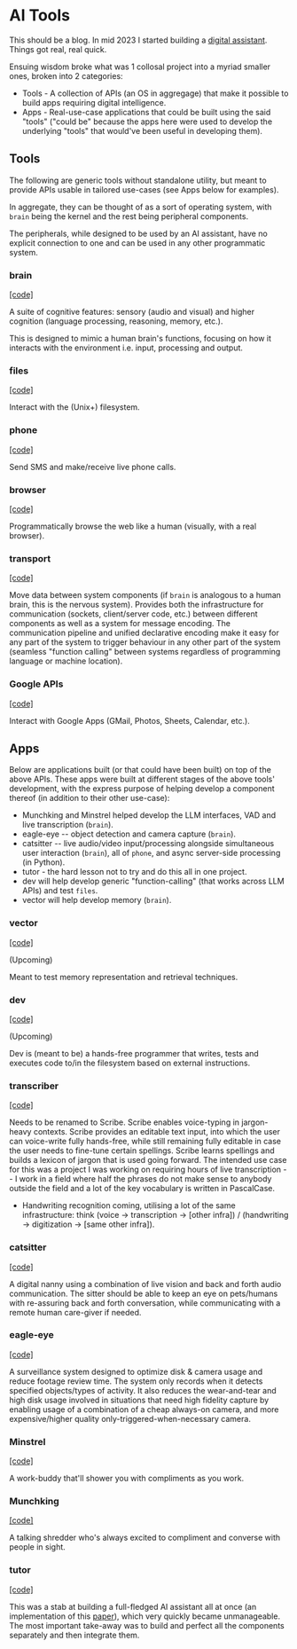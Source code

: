 # AI Tools

This should be a blog. In mid 2023 I started building a [digital assistant](https://docs.google.com/document/d/1x52awYN3-fEHk6RjW9Ly-ygbaGhkSxwNGIoS8oXNdS8/). Things got real, real quick. 

Ensuing wisdom broke what was 1 collosal project into a myriad smaller ones, broken into 2 categories:
- Tools - A collection of APIs (an OS in aggregage) that make it possible to build apps requiring digital intelligence.
- Apps - Real-use-case applications that could be built using the said "tools" ("could be" because the apps here were used to develop the underlying "tools" that would've been useful in developing them).

## Tools
The following are generic tools without standalone utility, but meant to provide APIs usable in tailored use-cases (see Apps below for examples).

In aggregate, they can be thought of as a sort of operating system, with `brain` being the kernel and the rest being peripheral components.

The peripherals, while designed to be used by an AI assistant, have no explicit connection to one and can be used in any other programmatic system.

### brain 
[[code]](https://github.com/mgbrian/brain/)

A suite of cognitive features: sensory (audio and visual) and higher cognition (language processing, reasoning, memory, etc.).

This is designed to mimic a human brain's functions, focusing on how it interacts with the environment i.e. input, processing and output.

### files 
[[code]](https://github.com/mgbrian/files/)

Interact with the (Unix+) filesystem.

### phone 
[[code]](https://github.com/mgbrian/phone/)

Send SMS and make/receive live phone calls.

### browser 
[[code]](https://github.com/mgbrian/browser/)

Programmatically browse the web like a human (visually, with a real browser).

### transport 
[[code]](https://github.com/mgbrian/transport/)

Move data between system components (if `brain` is analogous to a human brain, this is the nervous system). Provides both the infrastructure for communication (sockets, client/server code, etc.) between different components as well as a system for message encoding. The communication pipeline and unified declarative encoding make it easy for any part of the system to trigger behaviour in any other part of the system (seamless "function calling" between systems regardless of programming language or machine location).

### Google APIs 
[[code]](https://github.com/mgbrian/google_apis/)

Interact with Google Apps (GMail, Photos, Sheets, Calendar, etc.).

## Apps
Below are applications built (or that could have been built) on top of the above APIs. These apps were built at different stages of the above tools' development, with the express purpose of helping develop a component thereof (in addition to their other use-case):

- Munchking and Minstrel helped develop the LLM interfaces, VAD and live transcription (`brain`).
- eagle-eye -- object detection and camera capture (`brain`).
- catsitter -- live audio/video input/processing alongside simultaneous user interaction (`brain`), all of `phone`, and async server-side processing (in Python).
- tutor - the hard lesson not to try and do this all in one project.
- dev will help develop generic "function-calling" (that works across LLM APIs) and test `files`.
- vector will help develop memory (`brain`).

### vector 
[[code]](https://github.com/mgbrian/vector/)

(Upcoming)

Meant to test memory representation and retrieval techniques.

### dev 
[[code]](https://github.com/mgbrian/dev/)

(Upcoming)

Dev is (meant to be) a hands-free programmer that writes, tests and executes code to/in the filesystem based on external instructions.

### transcriber 
[[code]](https://github.com/mgbrian/transcriber/)

Needs to be renamed to Scribe. Scribe enables voice-typing in jargon-heavy contexts. Scribe provides an editable text input, into which the user can voice-write fully hands-free, while still remaining fully editable in case the user needs to fine-tune certain spellings. Scribe learns spellings and builds a lexicon of jargon that is used going forward. The intended use case for this was a project I was working on requiring hours of live transcription -- I work in a field where half the phrases do not make sense to anybody outside the field and a lot of the key vocabulary is written in PascalCase.

 * Handwriting recognition coming, utilising a lot of the same infrastructure: think (voice -> transcription -> [other infra]) / (handwriting -> digitization -> [same other infra]).

### catsitter 
[[code]](https://github.com/mgbrian/catsitter/)

A digital nanny using a combination of live vision and back and forth audio communication. The sitter should be able to keep an eye on pets/humans with re-assuring back and forth conversation, while communicating with a remote human care-giver if needed.

### eagle-eye 
[[code]](https://github.com/mgbrian/eagle-eye/)

A surveillance system designed to optimize disk & camera usage and reduce footage review time. The system only records when it detects specified objects/types of activity. It also reduces the wear-and-tear and high disk usage involved in situations that need high fidelity capture by enabling usage of a combination of a cheap always-on camera, and more expensive/higher quality only-triggered-when-necessary camera.

### Minstrel 
[[code]](https://github.com/mgbrian/minstrel/)

A work-buddy that'll shower you with compliments as you work.

### Munchking 
[[code]](https://github.com/mgbrian/munchking/)

A talking shredder who's always excited to compliment and converse with people in sight.

### tutor 
[[code]](https://github.com/mgbrian/tutor/)

This was a stab at building a full-fledged AI assistant all at once (an implementation of this [paper](https://docs.google.com/document/d/1x52awYN3-fEHk6RjW9Ly-ygbaGhkSxwNGIoS8oXNdS8/)), which very quickly became unmanageable. The most important take-away was to build and perfect all the components separately and then integrate them.


